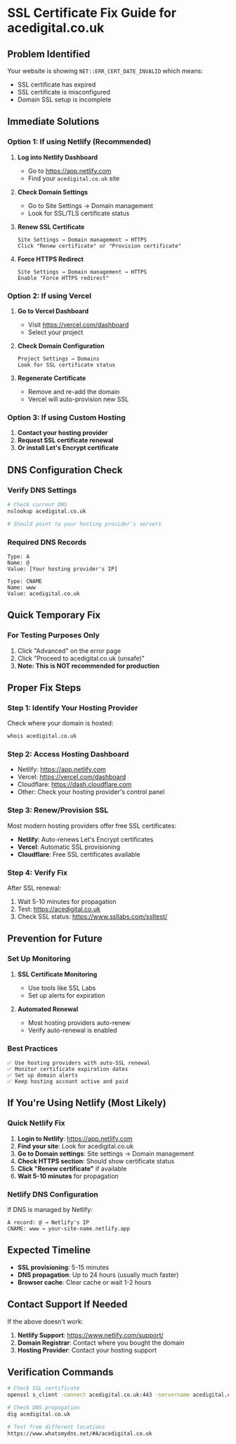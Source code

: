 # SSL Certificate Fix Guide for acedigital.co.uk

## Problem Identified
Your website is showing `NET::ERR_CERT_DATE_INVALID` which means:
- SSL certificate has expired
- SSL certificate is misconfigured
- Domain SSL setup is incomplete

## Immediate Solutions

### Option 1: If using Netlify (Recommended)
1. **Log into Netlify Dashboard**
   - Go to https://app.netlify.com
   - Find your `acedigital.co.uk` site

2. **Check Domain Settings**
   - Go to Site Settings → Domain management
   - Look for SSL/TLS certificate status

3. **Renew SSL Certificate**
   ```
   Site Settings → Domain management → HTTPS
   Click "Renew certificate" or "Provision certificate"
   ```

4. **Force HTTPS Redirect**
   ```
   Site Settings → Domain management → HTTPS
   Enable "Force HTTPS redirect"
   ```

### Option 2: If using Vercel
1. **Go to Vercel Dashboard**
   - Visit https://vercel.com/dashboard
   - Select your project

2. **Check Domain Configuration**
   ```
   Project Settings → Domains
   Look for SSL certificate status
   ```

3. **Regenerate Certificate**
   - Remove and re-add the domain
   - Vercel will auto-provision new SSL

### Option 3: If using Custom Hosting
1. **Contact your hosting provider**
2. **Request SSL certificate renewal**
3. **Or install Let's Encrypt certificate**

## DNS Configuration Check

### Verify DNS Settings
```bash
# Check current DNS
nslookup acedigital.co.uk

# Should point to your hosting provider's servers
```

### Required DNS Records
```
Type: A
Name: @
Value: [Your hosting provider's IP]

Type: CNAME  
Name: www
Value: acedigital.co.uk
```

## Quick Temporary Fix

### For Testing Purposes Only
1. Click "Advanced" on the error page
2. Click "Proceed to acedigital.co.uk (unsafe)"
3. **Note: This is NOT recommended for production**

## Proper Fix Steps

### Step 1: Identify Your Hosting Provider
Check where your domain is hosted:
```bash
whois acedigital.co.uk
```

### Step 2: Access Hosting Dashboard
- Netlify: https://app.netlify.com
- Vercel: https://vercel.com/dashboard  
- Cloudflare: https://dash.cloudflare.com
- Other: Check your hosting provider's control panel

### Step 3: Renew/Provision SSL
Most modern hosting providers offer free SSL certificates:
- **Netlify**: Auto-renews Let's Encrypt certificates
- **Vercel**: Automatic SSL provisioning
- **Cloudflare**: Free SSL certificates available

### Step 4: Verify Fix
After SSL renewal:
1. Wait 5-10 minutes for propagation
2. Test: https://acedigital.co.uk
3. Check SSL status: https://www.ssllabs.com/ssltest/

## Prevention for Future

### Set Up Monitoring
1. **SSL Certificate Monitoring**
   - Use tools like SSL Labs
   - Set up alerts for expiration

2. **Automated Renewal**
   - Most hosting providers auto-renew
   - Verify auto-renewal is enabled

### Best Practices
```
✅ Use hosting providers with auto-SSL renewal
✅ Monitor certificate expiration dates
✅ Set up domain alerts
✅ Keep hosting account active and paid
```

## If You're Using Netlify (Most Likely)

### Quick Netlify Fix
1. **Login to Netlify**: https://app.netlify.com
2. **Find your site**: Look for acedigital.co.uk
3. **Go to Domain settings**: Site settings → Domain management
4. **Check HTTPS section**: Should show certificate status
5. **Click "Renew certificate"** if available
6. **Wait 5-10 minutes** for propagation

### Netlify DNS Configuration
If DNS is managed by Netlify:
```
A record: @ → Netlify's IP
CNAME: www → your-site-name.netlify.app
```

## Expected Timeline
- **SSL provisioning**: 5-15 minutes
- **DNS propagation**: Up to 24 hours (usually much faster)
- **Browser cache**: Clear cache or wait 1-2 hours

## Contact Support If Needed
If the above doesn't work:
1. **Netlify Support**: https://www.netlify.com/support/
2. **Domain Registrar**: Contact where you bought the domain
3. **Hosting Provider**: Contact your hosting support

## Verification Commands
```bash
# Check SSL certificate
openssl s_client -connect acedigital.co.uk:443 -servername acedigital.co.uk

# Check DNS propagation
dig acedigital.co.uk

# Test from different locations
https://www.whatsmydns.net/#A/acedigital.co.uk
```
